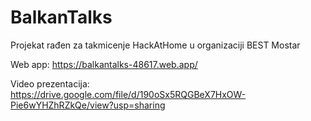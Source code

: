 # BalkanTalks

Projekat rađen za takmicenje HackAtHome u organizaciji BEST Mostar

Web app: 
https://balkantalks-48617.web.app/

Video prezentacija: 
https://drive.google.com/file/d/190oSx5RQGBeX7HxOW-Pie6wYHZhRZkQe/view?usp=sharing
